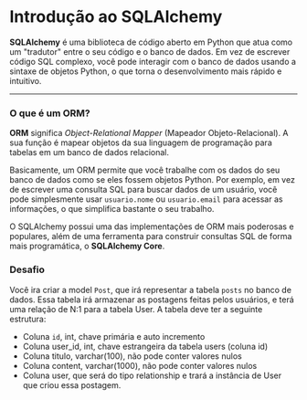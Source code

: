 # Introdução ao SQLAlchemy

**SQLAlchemy** é uma biblioteca de código aberto em Python que atua como um "tradutor" entre o seu código e o banco de dados. Em vez de escrever código SQL complexo, você pode interagir com o banco de dados usando a sintaxe de objetos Python, o que torna o desenvolvimento mais rápido e intuitivo.

---

### O que é um ORM?

**ORM** significa *Object-Relational Mapper* (Mapeador Objeto-Relacional). A sua função é mapear objetos da sua linguagem de programação para tabelas em um banco de dados relacional.

Basicamente, um ORM permite que você trabalhe com os dados do seu banco de dados como se eles fossem objetos Python. Por exemplo, em vez de escrever uma consulta SQL para buscar dados de um usuário, você pode simplesmente usar `usuario.nome` ou `usuario.email` para acessar as informações, o que simplifica bastante o seu trabalho.

O SQLAlchemy possui uma das implementações de ORM mais poderosas e populares, além de uma ferramenta para construir consultas SQL de forma mais programática, o **SQLAlchemy Core**.


### Desafio
Você ira criar a model `Post`, que irá representar a tabela `posts` no banco de dados. Essa tabela irá armazenar as postagens feitas pelos usuários, e terá uma relação de N:1 para a tabela User. A tabela deve ter a seguinte estrutura:

* Coluna `id`, int, chave primária e auto incremento
* Coluna user_id, int, chave estrangeira da tabela users (coluna id)
* Coluna titulo, varchar(100), não pode conter valores nulos
* Coluna content, varchar(1000), não pode conter valores nulos
* Coluna user, que será do tipo relationship e trará a instância de User que criou essa postagem.